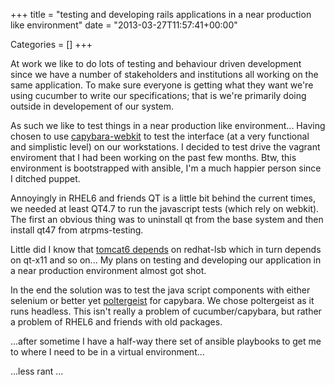 +++
title = "testing and developing rails applications in a near production like environment"
date = "2013-03-27T11:57:41+00:00"


Categories = []
+++

At work we like to do lots of testing and behaviour driven development
since we have a number of stakeholders and institutions all working on
the same application. To make sure everyone is getting what they want
we're using cucumber to write our specifications; that is we're primarily
doing outside in developement of our system.

As such we like to test things in a near production like
environment... Having chosen to use [capybara-webkit][] to test
the interface (at a very functional and simplistic level) on our
workstations. I decided to test drive the vagrant enviroment that I had
been working on the past few months. Btw, this environment is bootstrapped
with ansible, I'm a much happier person since I ditched puppet.

Annoyingly in RHEL6 and friends QT is a little bit behind the current
times, we needed at least QT4.7 to run the javascript tests (which rely
on webkit). The first an obvious thing was to uninstall qt from the base
system and then install qt47 from atrpms-testing.

Little did I know that [tomcat6 depends][] on redhat-lsb which in turn
depends on qt-x11 and so on... My plans on testing and developing our
application in a near production environment almost got shot.

In the end the solution was to test the java script components with either
selenium or better yet [poltergeist][] for capybara. We chose poltergeist
as it runs headless. This isn't really a problem of cucumber/capybara,
but rather a problem of RHEL6 and friends with old packages.

...after sometime I have a half-way there set of ansible playbooks to
get me to where I need to be in a virtual environment...

...less rant ...

[poltergeist]: https://github.com/jonleighton/poltergeist
[capybara-webkit]: https://github.com/thoughtbot/capybara-webkit
[tomcat6 depends]: https://bugzilla.redhat.com/show_bug.cgi?id=886996
